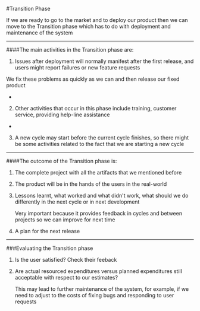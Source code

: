 #Transition Phase

If we are ready to go to the market and to deploy our product then we can move to the Transition phase which has to do with deployment and maintenance of the system

***

####The main activities in the Transition phase are:

1. Issues after deployment will normally manifest after the first release, and users might report failures or new feature requests

We fix these problems as quickly as we can and then release our fixed product

-

2. Other activities that occur in this phase include training, customer service, providing help-line assistance

-

3. A new cycle may start before the current cycle finishes, so there might be some activities related to the fact that we are starting a new cycle

***

####The outcome of the Transition phase is:

1. The complete project with all the artifacts that we mentioned before

2. The product will be in the hands of the users in the real-world

3. Lessons learnt, what worked and what didn't work, what should we do differently in the next cycle or in next development

   Very important because it provides feedback in cycles and between projects so we can improve for next time

4. A plan for the next release

***

###Evaluating the Transition phase

1. Is the user satisfied? Check their feeback

2. Are actual resourced expenditures versus planned expenditures still acceptable with respect to our estimates?

   This may lead to further maintenance of the system, for example, if we need to adjust to the costs of fixing bugs and responding to user requests
